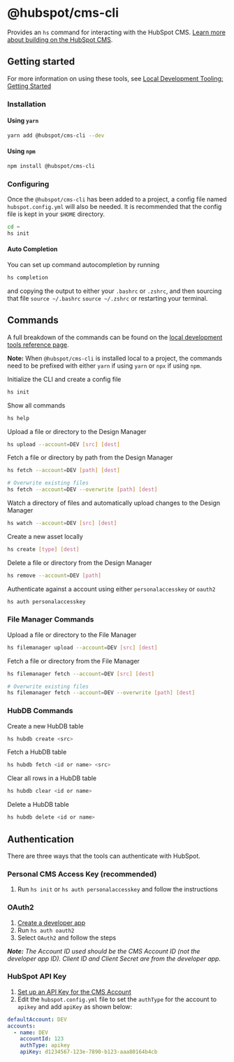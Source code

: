 # @hubspot/cms-cli

Provides an `hs` command for interacting with the HubSpot CMS. [Learn more about building on the HubSpot CMS](https://designers.hubspot.com/docs/key-concepts).

## Getting started

For more information on using these tools, see [Local Development Tooling: Getting Started](https://designers.hubspot.com/tutorials/getting-started-with-local-development)

### Installation

#### Using `yarn`

```bash
yarn add @hubspot/cms-cli --dev
```

#### Using `npm`

```bash
npm install @hubspot/cms-cli
```

### Configuring

Once the `@hubspot/cms-cli` has been added to a project, a config file named `hubspot.config.yml` will also be needed. It is recommended that the config file is kept in your `$HOME` directory.

```bash
cd ~
hs init
```

#### Auto Completion
You can set up command autocompletion by running

```bash
hs completion
```

and copying the output to either your `.bashrc` or `.zshrc`, and then sourcing that file `source ~/.bashrc` `source ~/.zshrc` or restarting your terminal.

## Commands
A full breakdown of the commands can be found on the [local development tools reference page](https://designers.hubspot.com/docs/developer-reference/local-development-cms-cli).

**Note:** When `@hubspot/cms-cli` is installed local to a project, the commands need to be prefixed with either `yarn` if using `yarn` or `npx` if using `npm`.

Initialize the CLI and create a config file

```bash
hs init
```

Show all commands

```bash
hs help
```

Upload a file or directory to the Design Manager

```bash
hs upload --account=DEV [src] [dest]
```

Fetch a file or directory by path from the Design Manager

```bash
hs fetch --account=DEV [path] [dest]

# Overwrite existing files
hs fetch --account=DEV --overwrite [path] [dest]
```

Watch a directory of files and automatically upload changes to the Design Manager

```bash
hs watch --account=DEV [src] [dest]
```

Create a new asset locally

```bash
hs create [type] [dest]
```

Delete a file or directory from the Design Manager

```bash
hs remove --account=DEV [path]
```

Authenticate against a account using either `personalaccesskey` or `oauth2`

```bash
hs auth personalaccesskey
```

### File Manager Commands

Upload a file or directory to the File Manager

```bash
hs filemanager upload --account=DEV [src] [dest]
```

Fetch a file or directory from the File Manager

```bash
hs filemanager fetch --account=DEV [src] [dest]

# Overwrite existing files
hs filemanager fetch --account=DEV --overwrite [path] [dest]
```

### HubDB Commands

Create a new HubDB table

```bash
hs hubdb create <src>
```

Fetch a HubDB table

```bash
hs hubdb fetch <id or name> <src>
```

Clear all rows in a HubDB table

```bash
hs hubdb clear <id or name>
```

Delete a HubDB table

```bash
hs hubdb delete <id or name>
```


## Authentication

There are three ways that the tools can authenticate with HubSpot.

### Personal CMS Access Key (recommended)

1. Run `hs init` or `hs auth personalaccesskey` and follow the instructions

### OAuth2

1. [Create a developer app](https://developers.hubspot.com/docs/faq/how-do-i-create-an-app-in-hubspot)
2. Run `hs auth oauth2`
3. Select `OAuth2` and follow the steps

_**Note:** The Account ID used should be the CMS Account ID (not the developer app ID). Client ID and Client Secret are from the developer app._

### HubSpot API Key

1. [Set up an API Key for the CMS Account](https://knowledge.hubspot.com/articles/kcs_article/integrations/how-do-i-get-my-hubspot-api-key)
2. Edit the `hubspot.config.yml` file to set the `authType` for the account to `apikey` and add `apiKey` as shown below:

```yaml
defaultAccount: DEV
accounts:
  - name: DEV
    accountId: 123
    authType: apikey
    apiKey: d1234567-123e-7890-b123-aaa80164b4cb
```
